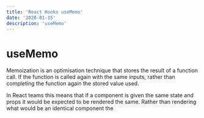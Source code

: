 ```yaml
---
title: 'React Hooks useMemo'
date: '2020-01-15'
description: 'useMemo'
---
```


# useMemo

Memoization is an optimisation technique that stores the result of a function call. If the function is called again with the same inputs, rather than completing the function again the stored value used. 

In React teams this means that if a component is given the same state and props it would be expected to be rendered the same. Rather than rendering what would be an identical component the
